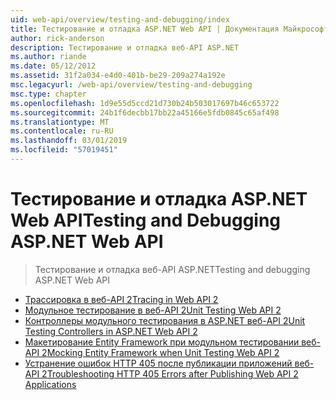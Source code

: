 ```yaml
---
uid: web-api/overview/testing-and-debugging/index
title: Тестирование и отладка ASP.NET Web API | Документация Майкрософт
author: rick-anderson
description: Тестирование и отладка веб-API ASP.NET
ms.author: riande
ms.date: 05/12/2012
ms.assetid: 31f2a034-e4d0-401b-be29-209a274a192e
msc.legacyurl: /web-api/overview/testing-and-debugging
msc.type: chapter
ms.openlocfilehash: 1d9e55d5ccd21d730b24b503017697b46c653722
ms.sourcegitcommit: 24b1f6decbb17bb22a45166e5fdb0845c65af498
ms.translationtype: MT
ms.contentlocale: ru-RU
ms.lasthandoff: 03/01/2019
ms.locfileid: "57019451"
---
```

<a name="testing-and-debugging-aspnet-web-api"></a><span data-ttu-id="4ee05-103">Тестирование и отладка ASP.NET Web API</span><span class="sxs-lookup"><span data-stu-id="4ee05-103">Testing and Debugging ASP.NET Web API</span></span>
====================
> <span data-ttu-id="4ee05-104">Тестирование и отладка веб-API ASP.NET</span><span class="sxs-lookup"><span data-stu-id="4ee05-104">Testing and debugging ASP.NET Web API</span></span>


- [<span data-ttu-id="4ee05-105">Трассировка в веб-API 2</span><span class="sxs-lookup"><span data-stu-id="4ee05-105">Tracing in Web API 2</span></span>](tracing-in-aspnet-web-api.md)
- [<span data-ttu-id="4ee05-106">Модульное тестирование в веб-API 2</span><span class="sxs-lookup"><span data-stu-id="4ee05-106">Unit Testing Web API 2</span></span>](unit-testing-with-aspnet-web-api.md)
- [<span data-ttu-id="4ee05-107">Контроллеры модульного тестирования в ASP.NET веб-API 2</span><span class="sxs-lookup"><span data-stu-id="4ee05-107">Unit Testing Controllers in ASP.NET Web API 2</span></span>](unit-testing-controllers-in-web-api.md)
- [<span data-ttu-id="4ee05-108">Макетирование Entity Framework при модульном тестировании веб-API 2</span><span class="sxs-lookup"><span data-stu-id="4ee05-108">Mocking Entity Framework when Unit Testing Web API 2</span></span>](mocking-entity-framework-when-unit-testing-aspnet-web-api-2.md)
- [<span data-ttu-id="4ee05-109">Устранение ошибок HTTP 405 после публикации приложений веб-API 2</span><span class="sxs-lookup"><span data-stu-id="4ee05-109">Troubleshooting HTTP 405 Errors after Publishing Web API 2 Applications</span></span>](troubleshooting-http-405-errors-after-publishing-web-api-applications.md)
